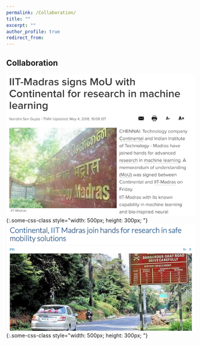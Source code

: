 ```yaml
---
permalink: /Collaboration/
title: ""
excerpt: ""
author_profile: true
redirect_from: 
---
```

## Collaboration
![test](a.png){:.some-css-class style="width: 500px; height: 300px; "} 
![test](b.png){:.some-css-class style="width: 500px; height: 300px; "}

